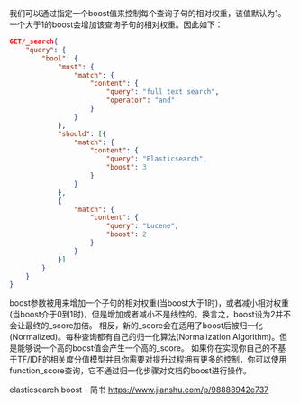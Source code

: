 

我们可以通过指定一个boost值来控制每个查询子句的相对权重，该值默认为1。一个大于1的boost会增加该查询子句的相对权重。因此如下：

```json
GET/_search{
    "query": {
        "bool": {
            "must": {
                "match": {
                    "content": {
                        "query": "full text search",
                        "operator": "and"
                    }
                }
            },
            "should": [{
                "match": {
                    "content": {
                        "query": "Elasticsearch",
                        "boost": 3
                    }
                }
            },
            {
                "match": {
                    "content": {
                        "query": "Lucene",
                        "boost": 2
                    }
                }
            }]
        }
    }
}
```


boost参数被用来增加一个子句的相对权重(当boost大于1时)，或者减小相对权重(当boost介于0到1时)，但是增加或者减小不是线性的。换言之，boost设为2并不会让最终的_score加倍。
相反，新的_score会在适用了boost后被归一化(Normalized)。每种查询都有自己的归一化算法(Normalization Algorithm)。但是能够说一个高的boost值会产生一个高的_score。
如果你在实现你自己的不基于TF/IDF的相关度分值模型并且你需要对提升过程拥有更多的控制，你可以使用function_score查询，它不通过归一化步骤对文档的boost进行操作。


elasticsearch boost - 简书 https://www.jianshu.com/p/98888942e737